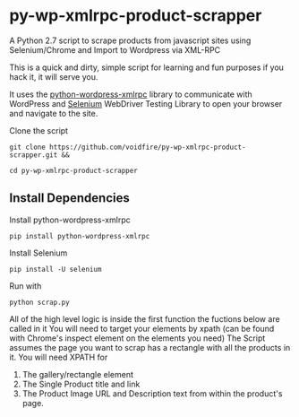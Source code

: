 # py-wp-xmlrpc-product-scrapper
A Python 2.7 script to scrape products from javascript sites using Selenium/Chrome and Import to Wordpress via XML-RPC

This is a quick and dirty, simple script for learning and fun purposes if you hack it, it will serve you.

It uses the [python-wordpress-xmlrpc](https://python-wordpress-xmlrpc.readthedocs.io/) library to communicate with WordPress and [Selenium](https://pypi.org/project/selenium/) WebDriver Testing Library to open your browser and navigate to the site.


Clone the script
```
git clone https://github.com/voidfire/py-wp-xmlrpc-product-scrapper.git && 
```

```
cd py-wp-xmlrpc-product-scrapper
```

## Install Dependencies
Install python-wordpress-xmlrpc
```
pip install python-wordpress-xmlrpc
```
Install Selenium 
```
pip install -U selenium
```

Run with
```
python scrap.py
```

All of the high level logic is inside the first function the fuctions below are called in it
You will need to target your elements by xpath (can be found with Chrome's inspect element on the elements you need)
The Script assumes the page you want to scrap has a rectangle with all the products in it.
You will need XPATH for 
1.    The gallery/rectangle element
2.    The Single Product title and link
3.    The Product Image URL and Description text from within the product's page.

